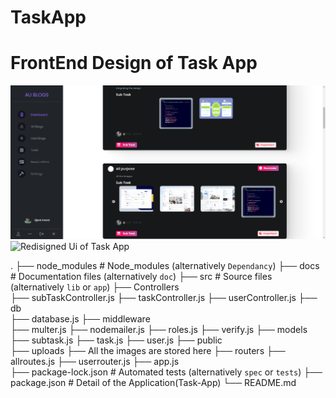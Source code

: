 # TaskApp

<h1>FrontEnd Design of Task App</h1>


<img src="https://github.com/ujjwalanand43/TaskApp/blob/d9a51ca84ea4b5e61ebbb67fd4b8621aa0858cb6/src/public/uploads/1663442623343taskApp.png" alt="FrontEnd Design of Task App" >

<img src="https://github.com/ujjwalanand43/TaskApp/assets/74017578/f86b7523-b1d0-46f6-bf56-8fc11b77d69b" alt="Redisigned Ui of Task App" >

  .
    ├── node_modules                   # Node_modules (alternatively `Dependancy`)
    ├── docs                    # Documentation files (alternatively `doc`)
    ├── src                     # Source files (alternatively `lib` or `app`)
         ├── Controllers  
              ├── subTaskController.js
              ├── taskController.js
              ├── userController.js
         ├── db   
              ├── database.js
         ├── middleware   
              ├── multer.js
              ├── nodemailer.js
              ├── roles.js
              ├── verify.js
         ├── models   
              ├── subtask.js
              ├── task.js
              ├── user.js
         ├── public   
                ├── uploads
                       ├── All the images are stored here 
         ├── routers
                 ├── allroutes.js
                 ├── userrouter.js
         ├── app.js   
    ├── package-lock.json               # Automated tests (alternatively `spec` or `tests`)
    ├── package.json                    # Detail of the Application(Task-App)
    └── README.md
